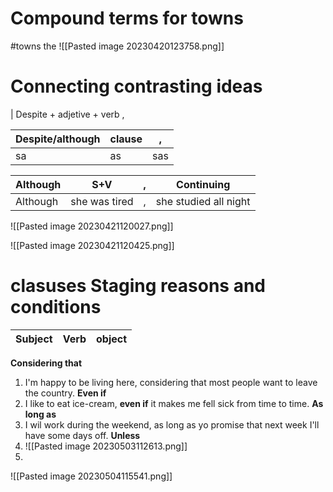 # Compound terms for towns
#towns 
the 
![[Pasted image 20230420123758.png]]

# Connecting contrasting ideas
| Despite + adjetive + verb , 

|Despite/although|clause|,|
|-|-|-|
|sa|as|sas|

|Although|S+V|,|Continuing|
|-|-|-|-|
|Although|she was tired|,|she studied all night|

![[Pasted image 20230421120027.png]]

![[Pasted image 20230421120425.png]]
# clasuses Staging reasons and conditions
|Subject|Verb|object|
|--------|----|-------|
**Considering that**
1. I'm happy to be living here, considering that most people want to leave the country.
**Even if**
1. I like to eat ice-cream, **even if** it makes me fell sick from time to time.
**As long as**
2. I wil work during the weekend, as long as yo promise that next week I'll have some days off.
**Unless**
3. ![[Pasted image 20230503112613.png]]
4. 
![[Pasted image 20230504115541.png]]

